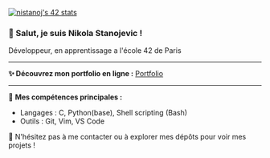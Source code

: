 <!--
**NikoStano/NikoStano** is a ✨ _special_ ✨ repository because its `README.md` (this file) appears on your GitHub profile.

Here are some ideas to get you started:

- 🔭 I’m currently working on ...
- 🌱 I’m currently learning ...
- 👯 I’m looking to collaborate on ...
- 🤔 I’m looking for help with ...
- 💬 Ask me about ...
- 📫 How to reach me: ...
- 😄 Pronouns: ...
- ⚡ Fun fact: ...
-->
[![nistanoj's 42 stats](https://badge.mediaplus.ma/greenbinary/nistanoj?1337Badge=off&UM6P=off)](https://github.com/oakoudad/badge42)
### 👋 Salut, je suis Nikola Stanojevic !

Développeur, en apprentissage a l'école 42 de Paris

---

**✨ Découvrez mon portfolio en ligne :** [Portfolio](https://nikostano.github.io/portfolio/)

---

🚀 **Mes compétences principales :**
- Langages : C, Python(base), Shell scripting (Bash)
- Outils : Git, Vim, VS Code

🤝 N'hésitez pas à me contacter ou à explorer mes dépôts pour voir mes projets !
